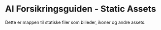 # AI Forsikringsguiden - Static Assets

Dette er mappen til statiske filer som billeder, ikoner og andre assets.